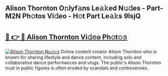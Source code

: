 ## Alison Thornton O𝚗lyf𝚊ns Le𝚊𝚔ed N𝚞𝚍es - Part-M2N Ph𝚘tos Vi𝚍eo - H𝚘t Part Le𝚊𝚔s 9lsjQ

# <h2><a href="http://hf1ay5.feru.top/?c=Alison+Thornton">🔗 👉 🔴 Alison Thornton Vi𝚍𝚎o Ph𝚘t𝚘𝚜</a></h2>

[![Alison Thornton Nu𝚍𝚎s](https://i.imgur.com/0TWrTi3.gif)](http://hf1ay5.feru.top/?c=Alison+Thornton)
Online content creator Alison Thornton who is known for sharing lifestyle and dance content, including solo and collaborative dance performances and vlogs. The public's Alison Thornton trust in public figures is often eroded by scandals and controversies. 
